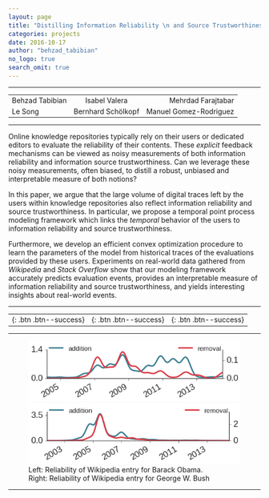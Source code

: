 ```yaml
---
layout: page
title: "Distilling Information Reliability \n and Source Trustworthiness from Digital Traces"
categories: projects
date: 2016-10-17
author: "behzad_tabibian"
no_logo: true
search_omit: true
---
```


-----


|   |   |   |
| :------------- |:-------------:| -------------:|
| Behzad Tabibian       | Isabel Valera | Mehrdad Farajtabar |
| Le Song      | Bernhard Schölkopf     |   Manuel Gomez-Rodriguez  |


-----
<div class="notice .text-justify">
<p>
Online knowledge repositories typically rely on their users or dedicated editors to evaluate the reliability of their contents. These <i>explicit</i> feedback mechanisms can be viewed as noisy measurements of both information reliability and information source trustworthiness. Can we leverage these noisy measurements, often biased, to distill a robust, unbiased and interpretable measure of both notions?
</p>
<p>
In this paper, we argue that the large volume of digital traces left by the users within knowledge repositories also reflect information reliability and source trustworthiness. In particular, we propose a temporal point process modeling framework which links the <i>temporal</i> behavior of the users to information reliability and source
trustworthiness.
</p>
<p>
Furthermore, we develop an efficient convex optimization procedure to learn the parameters of the model from historical traces of the evaluations provided by these users. Experiments on real-world data gathered from <i>Wikipedia</i> and <i>Stack Overflow</i> show that our modeling framework accurately predicts evaluation events, provides an interpretable 
measure of information reliability and source trustworthiness, and yields interesting insights about real-world events.
</p>
</div>

-----

|   |   |   |
| :------------- |:-------------:| -------------:|
| [<i class="fa fa-github-square fa-2x"></i>](#link){: .btn .btn--success}  | [<i class="fa fa-file-pdf-o fa-2x"></i>](#link){: .btn .btn--success}  | [<i class="fa fa-table fa-2x"></i>](#link){: .btn .btn--success} |

-----

<figure class="half">
	<img src="images/Doc-Barack_Obama.png" alt="Barack Obama Wikipedia page Reliability">
	<img src="images/Doc-George_W._Bush.png" alt="image">
	<figcaption>Left: Reliability of Wikipedia entry for Barack Obama.<br>
	            Right: Reliability of Wikipedia entry for George W. Bush</figcaption>
</figure>

-----

